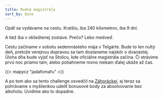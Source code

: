 ```yaml
---
title: Rudná magistrála
sort_by: Date
---
```

Opäť sa vydávame na cestu. Kratšiu, iba 240 kilometrov, iba 9 dní.

A tiež iba v oklieštenej zostave. Prečo? Lebo medveď.

Cestu začíname v sobotu sedemnásteho mája v Telgárte. Bude to len nultý deň, pretože verejnou dopravou sa tam dostaneme najskôr o dvanástej. Úloha dňa bude vyjsť na Stolicu, kde oficiálne magistrála začína. Či strávime prvú noc priamo tam, alebo potiahneme rovno niekam ďalej ukáže až čas.

{{< mapycz "jadafomafu" >}}

A po tom ako sa tento challenge osvedčil na [Záhoráckej](https://matuspilnan.github.io/blog/2025/02/15/zahoracka-magistrala-sa-da-prejst-na-jeden-zatah...-ale-mala-by-sa/), aj teraz sa pohrávame s myšlienkou udeliť bonusové body za absolvovanie bez alkoholu. Uvidíme ako to dopadne.
